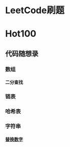 # LeetCode刷题

# Hot100


## 代码随想录
### 数组
#### 二分查找
####

### 链表

### 哈希表

### 字符串
#### [替换数字](替换数字 "https://github.com/stahol-14/LeetCode/blob/main/%E6%9B%BF%E6%8D%A2%E6%95%B0%E5%AD%97.md")
